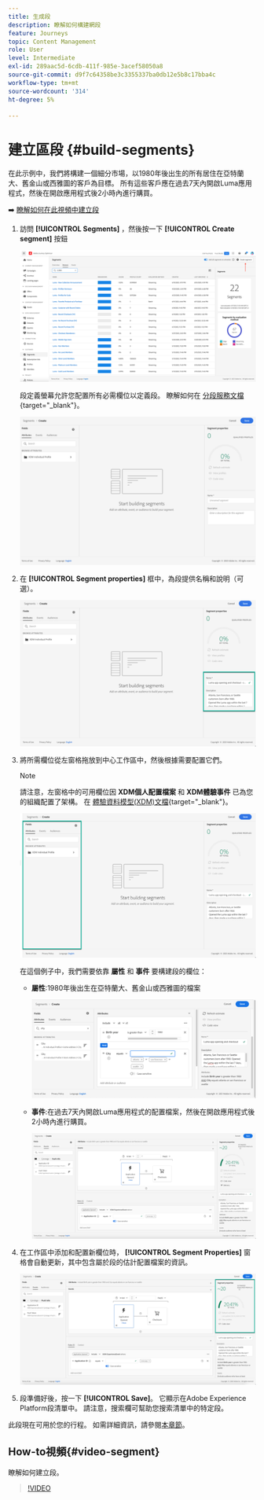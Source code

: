 ```yaml
---
title: 生成段
description: 瞭解如何構建網段
feature: Journeys
topic: Content Management
role: User
level: Intermediate
exl-id: 289aac5d-6cdb-411f-985e-3acef58050a8
source-git-commit: d9f7c64358be3c3355337ba0db12e5b8c17bba4c
workflow-type: tm+mt
source-wordcount: '314'
ht-degree: 5%

---
```


# 建立區段 {#build-segments}

在此示例中，我們將構建一個細分市場，以1980年後出生的所有居住在亞特蘭大、舊金山或西雅圖的客戶為目標。 所有這些客戶應在過去7天內開啟Luma應用程式，然後在開啟應用程式後2小時內進行購買。

➡️ [瞭解如何在此視頻中建立段](#video-segment)

1. 訪問 **[!UICONTROL Segments]** ，然後按一下 **[!UICONTROL Create segment]** 按鈕

   ![](assets/create-segment.png)

   段定義螢幕允許您配置所有必需欄位以定義段。 瞭解如何在 [分段服務文檔](https://experienceleague.adobe.com/docs/experience-platform/segmentation/ui/overview.html){target=&quot;_blank&quot;}。

   ![](assets/segment-builder.png)

1. 在 **[!UICONTROL Segment properties]** 框中，為段提供名稱和說明（可選）。

   ![](assets/segment-properties.png)

1. 將所需欄位從左窗格拖放到中心工作區中，然後根據需要配置它們。

   >[!NOTE]
   >
   >請注意，左窗格中的可用欄位因 **XDM個人配置檔案** 和 **XDM體驗事件** 已為您的組織配置了架構。  在 [體驗資料模型(XDM)文檔](https://experienceleague.adobe.com/docs/experience-platform/xdm/home.html){target=&quot;_blank&quot;}。

   ![](assets/drag-fields.png)

   在這個例子中，我們需要依靠 **屬性** 和 **事件** 要構建段的欄位：

   * **屬性**:1980年後出生在亞特蘭大、舊金山或西雅圖的檔案

      ![](assets/add-attributes.png)

   * **事件**:在過去7天內開啟Luma應用程式的配置檔案，然後在開啟應用程式後2小時內進行購買。

      ![](assets/add-events.png)

1. 在工作區中添加和配置新欄位時， **[!UICONTROL Segment Properties]** 窗格會自動更新，其中包含屬於段的估計配置檔案的資訊。

   ![](assets/segment-estimate.png)

1. 段準備好後，按一下 **[!UICONTROL Save]**。 它顯示在Adobe Experience Platform段清單中。 請注意，搜索欄可幫助您搜索清單中的特定段。

此段現在可用於您的行程。 如需詳細資訊，請參閱[本章節](../segment/about-segments.md)。

## How-to視頻{#video-segment}

瞭解如何建立段。

>[!VIDEO](https://video.tv.adobe.com/v/334281?quality=12)
